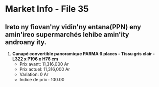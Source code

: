 # Market Info - File 35

## Ireto ny fiovan'ny vidin'ny entana(PPN) eny amin'ireo supermarchés lehibe amin'ity androany ity.

1. **Canapé convertible panoramique PARMA 6 places - Tissu gris clair - L322 x P196 x H76 cm**
   - Prix avant: 11,316,000 Ar
   - Prix actuel: 11,316,000 Ar
   - Variation: 0 Ar
   - Indice de prix : 100.00

